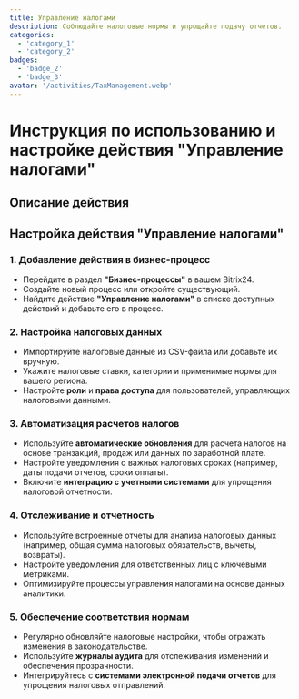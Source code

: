 ```yaml
---
title: Управление налогами
description: Соблюдайте налоговые нормы и упрощайте подачу отчетов.
categories: 
  - 'category_1'
  - 'category_2'
badges: 
  - 'badge_2'
  - 'badge_3'
avatar: '/activities/TaxManagement.webp'
---
```

# Инструкция по использованию и настройке действия "Управление налогами"

## Описание действия

## **Настройка действия "Управление налогами"**

### 1. Добавление действия в бизнес-процесс
- Перейдите в раздел **"Бизнес-процессы"** в вашем Bitrix24.
- Создайте новый процесс или откройте существующий.
- Найдите действие **"Управление налогами"** в списке доступных действий и добавьте его в процесс.

### 2. Настройка налоговых данных
- Импортируйте налоговые данные из CSV-файла или добавьте их вручную.
- Укажите налоговые ставки, категории и применимые нормы для вашего региона.
- Настройте **роли** и **права доступа** для пользователей, управляющих налоговыми данными.

### 3. Автоматизация расчетов налогов
- Используйте **автоматические обновления** для расчета налогов на основе транзакций, продаж или данных по заработной плате.
- Настройте уведомления о важных налоговых сроках (например, даты подачи отчетов, сроки оплаты).
- Включите **интеграцию с учетными системами** для упрощения налоговой отчетности.

### 4. Отслеживание и отчетность
- Используйте встроенные отчеты для анализа налоговых данных (например, общая сумма налоговых обязательств, вычеты, возвраты).
- Настройте уведомления для ответственных лиц с ключевыми метриками.
- Оптимизируйте процессы управления налогами на основе данных аналитики.

### 5. Обеспечение соответствия нормам
- Регулярно обновляйте налоговые настройки, чтобы отражать изменения в законодательстве.
- Используйте **журналы аудита** для отслеживания изменений и обеспечения прозрачности.
- Интегрируйтесь с **системами электронной подачи отчетов** для упрощения налоговых отправлений.
